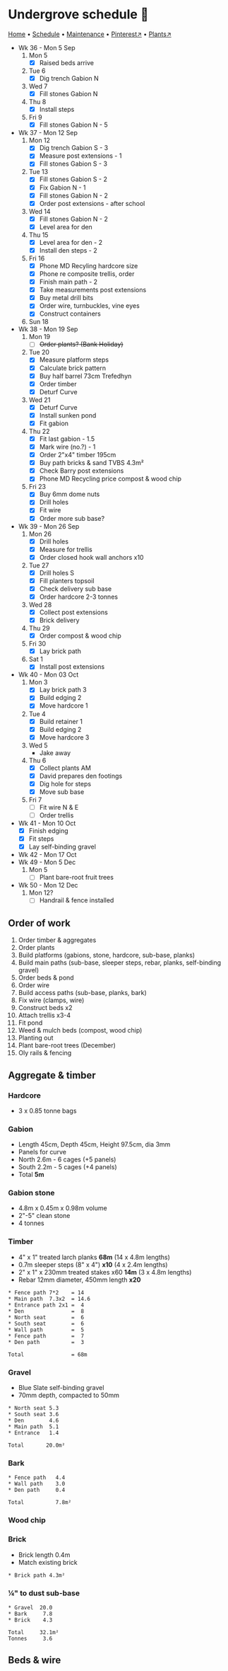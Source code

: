 # Undergrove schedule 📆

[Home](https://grwd.uk/undergrove/) • [Schedule](https://grwd.uk/undergrove/schedule) • [Maintenance](https://grwd.uk/undergrove/maintenance) • [Pinterest↗](https://pinterest.co.uk/NatureWorksGarden/undergrove) • [Plants↗](https://bit.ly/undergrove-plants)

* Wk 36 - Mon 5 Sep
    1. Mon 5
        * [x] Raised beds arrive
    2. Tue 6
        * [x] Dig trench Gabion N
    3. Wed 7
        * [x] Fill stones Gabion N
    4. Thu 8 
        * [x] Install steps
    5. Fri 9
        * [x] Fill stones Gabion N - 5
* Wk 37 - Mon 12 Sep
    1. Mon 12
        * [x] Dig trench Gabion S - 3
        * [x] Measure post extensions - 1
        * [x] Fill stones Gabion S - 3
    2. Tue 13
        * [x] Fill stones Gabion S - 2
        * [x] Fix Gabion N - 1
        * [x] Fill stones Gabion N - 2
        * [x] Order post extensions - after school
    3. Wed 14 
        * [x] Fill stones Gabion N - 2
        * [x] Level area for den
    4. Thu 15
        * [x] Level area for den - 2
        * [x] Install den steps - 2
    5. Fri 16 
        * [x] Phone MD Recyling hardcore size
        * [x] Phone re composite trellis, order
        * [x] Finish main path - 2
        * [x] Take measurements post extensions
        * [x] Buy metal drill bits
        * [x] Order wire, turnbuckles, vine eyes
        * [x] Construct containers
    6. Sun 18
* Wk 38 - Mon 19 Sep
    1. Mon 19
        * [ ] ~~Order plants? (Bank Holiday)~~
    2. Tue 20
        * [x] Measure platform steps
        * [x] Calculate brick pattern
        * [x] Buy half barrel 73cm Trefedhyn
        * [x] Order timber
        * [x] Deturf Curve
    3. Wed 21
        * [x] Deturf Curve
        * [x] Install sunken pond
        * [x] Fit gabion
    4. Thu 22
        * [x] Fit last gabion - 1.5
        * [x] Mark wire (no.?) - 1
        * [x] Order 2"x4" timber 195cm
        * [x] Buy path bricks & sand TVBS 4.3m²
        * [x] Check Barry post extensions
        * [x] Phone MD Recycling price compost & wood chip
    5. Fri 23
        * [x] Buy 6mm dome nuts
        * [x] Drill holes
        * [x] Fit wire
        * [x] Order more sub base?
* Wk 39 - Mon 26 Sep
    1. Mon 26
        * [x] Drill holes
        * [x] Measure for trellis
        * [x] Order closed hook wall anchors x10
    2. Tue 27 
        * [x] Drill holes S
        * [x] Fill planters topsoil
        * [x] Check delivery sub base
        * [x] Order hardcore 2-3 tonnes
    3. Wed 28
        * [x] Collect post extensions
        * [x] Brick delivery
    4. Thu 29
        * [x] Order compost & wood chip
    5. Fri 30
        * [x] Lay brick path
    6. Sat 1
        * [x] Install post extensions
* Wk 40 - Mon 03 Oct
    1. Mon 3
        * [x] Lay brick path 3
        * [x] Build edging 2
        * [x] Move hardcore 1
    2. Tue 4
        * [x] Build retainer 1
        * [x] Build edging 2
        * [x] Move hardcore 3
    3. Wed 5
        * Jake away
    4. Thu 6
        * [x] Collect plants AM
        * [x] David prepares den footings
        * [x] Dig hole for steps
        * [x] Move sub base
    5. Fri 7
        * [ ] Fit wire N & E
        * [ ] Order trellis
* Wk 41 - Mon 10 Oct
    * [x] Finish edging
    * [x] Fit steps
    * [x] Lay self-binding gravel
* Wk 42 - Mon 17 Oct
* Wk 49 - Mon 5 Dec
    1. Mon 5
        * [ ] Plant bare-root fruit trees
* Wk 50 - Mon 12 Dec
    1. Mon 12?
        * [ ] Handrail & fence installed

## Order of work

1. Order timber & aggregates
2. Order plants
3. Build platforms (gabions, stone, hardcore, sub-base, planks)
4. Build main paths (sub-base, sleeper steps, rebar, planks, self-binding gravel)
6. Order beds & pond
7. Order wire
8. Build access paths (sub-base, planks, bark)
9. Fix wire (clamps, wire)
10. Construct beds x2
11. Attach trellis x3-4
12. Fit pond
13. Weed & mulch beds (compost, wood chip)
14. Planting out
15. Plant bare-root trees (December)
16. Oly rails & fencing

## Aggregate & timber

### Hardcore

* 3 x 0.85 tonne bags

### Gabion

* Length 45cm, Depth 45cm, Height 97.5cm, dia 3mm
* Panels for curve
* North 2.6m - 6 cages (+5 panels)
* South 2.2m - 5 cages (+4 panels)
* Total **5m**

### Gabion stone

* 4.8m x 0.45m x 0.98m volume
* 2"-5" clean stone
* 4 tonnes

### Timber

* 4" x 1" treated larch planks **68m** (14 x 4.8m lengths)
* 0.7m sleeper steps (8" x 4") **x10** (4 x 2.4m lengths)
* 2" x 1" x 230mm treated stakes x60 **14m** (3 x 4.8m lengths) 
* Rebar 12mm diameter, 450mm length **x20**

```
* Fence path 7*2    = 14
* Main path  7.3x2  = 14.6
* Entrance path 2x1 =  4
* Den               =  8
* North seat        =  6
* South seat        =  6
* Wall path         =  5
* Fence path        =  7
* Den path          =  3

Total               = 68m
```

### Gravel 

* Blue Slate self-binding gravel
* 70mm depth, compacted to 50mm

```
* North seat 5.3
* South seat 3.6
* Den        4.6
* Main path  5.1
* Entrance   1.4

Total       20.0m²
```

### Bark
```
* Fence path   4.4
* Wall path    3.0
* Den path     0.4

Total          7.8m²
```

### Wood chip


### Brick

* Brick length 0.4m
* Match existing brick

```
* Brick path 4.3m²
```

### ¼" to dust sub-base
```
* Gravel  20.0
* Bark     7.8
* Brick    4.3

Total     32.1m²
Tonnes     3.6
```

## Beds & wire

